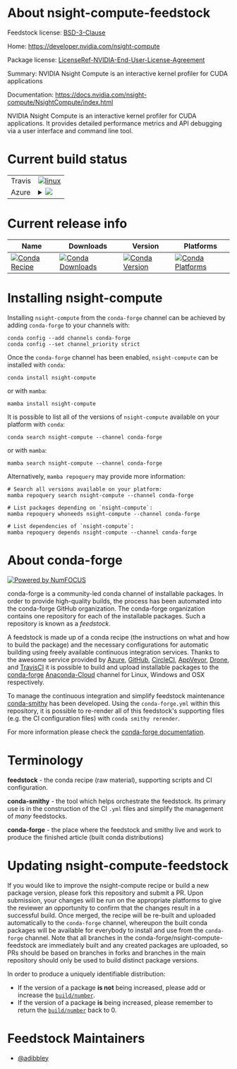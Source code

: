 About nsight-compute-feedstock
==============================

Feedstock license: [BSD-3-Clause](https://github.com/conda-forge/nsight-compute-feedstock/blob/main/LICENSE.txt)

Home: https://developer.nvidia.com/nsight-compute

Package license: [LicenseRef-NVIDIA-End-User-License-Agreement](https://docs.nvidia.com/cuda/eula/index.html)

Summary: NVIDIA Nsight Compute is an interactive kernel profiler for CUDA applications

Documentation: https://docs.nvidia.com/nsight-compute/NsightCompute/index.html

NVIDIA Nsight Compute is an interactive kernel profiler for CUDA
applications. It provides detailed performance metrics and API
debugging via a user interface and command line tool.


Current build status
====================


<table><tr>
    <td>Travis</td>
    <td>
      <a href="https://app.travis-ci.com/conda-forge/nsight-compute-feedstock">
        <img alt="linux" src="https://img.shields.io/travis/com/conda-forge/nsight-compute-feedstock/main.svg?label=Linux">
      </a>
    </td>
  </tr>
    
  <tr>
    <td>Azure</td>
    <td>
      <details>
        <summary>
          <a href="https://dev.azure.com/conda-forge/feedstock-builds/_build/latest?definitionId=19740&branchName=main">
            <img src="https://dev.azure.com/conda-forge/feedstock-builds/_apis/build/status/nsight-compute-feedstock?branchName=main">
          </a>
        </summary>
        <table>
          <thead><tr><th>Variant</th><th>Status</th></tr></thead>
          <tbody><tr>
              <td>linux_64</td>
              <td>
                <a href="https://dev.azure.com/conda-forge/feedstock-builds/_build/latest?definitionId=19740&branchName=main">
                  <img src="https://dev.azure.com/conda-forge/feedstock-builds/_apis/build/status/nsight-compute-feedstock?branchName=main&jobName=linux&configuration=linux%20linux_64_" alt="variant">
                </a>
              </td>
            </tr><tr>
              <td>linux_aarch64</td>
              <td>
                <a href="https://dev.azure.com/conda-forge/feedstock-builds/_build/latest?definitionId=19740&branchName=main">
                  <img src="https://dev.azure.com/conda-forge/feedstock-builds/_apis/build/status/nsight-compute-feedstock?branchName=main&jobName=linux&configuration=linux%20linux_aarch64_" alt="variant">
                </a>
              </td>
            </tr><tr>
              <td>win_64</td>
              <td>
                <a href="https://dev.azure.com/conda-forge/feedstock-builds/_build/latest?definitionId=19740&branchName=main">
                  <img src="https://dev.azure.com/conda-forge/feedstock-builds/_apis/build/status/nsight-compute-feedstock?branchName=main&jobName=win&configuration=win%20win_64_" alt="variant">
                </a>
              </td>
            </tr>
          </tbody>
        </table>
      </details>
    </td>
  </tr>
</table>

Current release info
====================

| Name | Downloads | Version | Platforms |
| --- | --- | --- | --- |
| [![Conda Recipe](https://img.shields.io/badge/recipe-nsight--compute-green.svg)](https://anaconda.org/conda-forge/nsight-compute) | [![Conda Downloads](https://img.shields.io/conda/dn/conda-forge/nsight-compute.svg)](https://anaconda.org/conda-forge/nsight-compute) | [![Conda Version](https://img.shields.io/conda/vn/conda-forge/nsight-compute.svg)](https://anaconda.org/conda-forge/nsight-compute) | [![Conda Platforms](https://img.shields.io/conda/pn/conda-forge/nsight-compute.svg)](https://anaconda.org/conda-forge/nsight-compute) |

Installing nsight-compute
=========================

Installing `nsight-compute` from the `conda-forge` channel can be achieved by adding `conda-forge` to your channels with:

```
conda config --add channels conda-forge
conda config --set channel_priority strict
```

Once the `conda-forge` channel has been enabled, `nsight-compute` can be installed with `conda`:

```
conda install nsight-compute
```

or with `mamba`:

```
mamba install nsight-compute
```

It is possible to list all of the versions of `nsight-compute` available on your platform with `conda`:

```
conda search nsight-compute --channel conda-forge
```

or with `mamba`:

```
mamba search nsight-compute --channel conda-forge
```

Alternatively, `mamba repoquery` may provide more information:

```
# Search all versions available on your platform:
mamba repoquery search nsight-compute --channel conda-forge

# List packages depending on `nsight-compute`:
mamba repoquery whoneeds nsight-compute --channel conda-forge

# List dependencies of `nsight-compute`:
mamba repoquery depends nsight-compute --channel conda-forge
```


About conda-forge
=================

[![Powered by
NumFOCUS](https://img.shields.io/badge/powered%20by-NumFOCUS-orange.svg?style=flat&colorA=E1523D&colorB=007D8A)](https://numfocus.org)

conda-forge is a community-led conda channel of installable packages.
In order to provide high-quality builds, the process has been automated into the
conda-forge GitHub organization. The conda-forge organization contains one repository
for each of the installable packages. Such a repository is known as a *feedstock*.

A feedstock is made up of a conda recipe (the instructions on what and how to build
the package) and the necessary configurations for automatic building using freely
available continuous integration services. Thanks to the awesome service provided by
[Azure](https://azure.microsoft.com/en-us/services/devops/), [GitHub](https://github.com/),
[CircleCI](https://circleci.com/), [AppVeyor](https://www.appveyor.com/),
[Drone](https://cloud.drone.io/welcome), and [TravisCI](https://travis-ci.com/)
it is possible to build and upload installable packages to the
[conda-forge](https://anaconda.org/conda-forge) [Anaconda-Cloud](https://anaconda.org/)
channel for Linux, Windows and OSX respectively.

To manage the continuous integration and simplify feedstock maintenance
[conda-smithy](https://github.com/conda-forge/conda-smithy) has been developed.
Using the ``conda-forge.yml`` within this repository, it is possible to re-render all of
this feedstock's supporting files (e.g. the CI configuration files) with ``conda smithy rerender``.

For more information please check the [conda-forge documentation](https://conda-forge.org/docs/).

Terminology
===========

**feedstock** - the conda recipe (raw material), supporting scripts and CI configuration.

**conda-smithy** - the tool which helps orchestrate the feedstock.
                   Its primary use is in the construction of the CI ``.yml`` files
                   and simplify the management of *many* feedstocks.

**conda-forge** - the place where the feedstock and smithy live and work to
                  produce the finished article (built conda distributions)


Updating nsight-compute-feedstock
=================================

If you would like to improve the nsight-compute recipe or build a new
package version, please fork this repository and submit a PR. Upon submission,
your changes will be run on the appropriate platforms to give the reviewer an
opportunity to confirm that the changes result in a successful build. Once
merged, the recipe will be re-built and uploaded automatically to the
`conda-forge` channel, whereupon the built conda packages will be available for
everybody to install and use from the `conda-forge` channel.
Note that all branches in the conda-forge/nsight-compute-feedstock are
immediately built and any created packages are uploaded, so PRs should be based
on branches in forks and branches in the main repository should only be used to
build distinct package versions.

In order to produce a uniquely identifiable distribution:
 * If the version of a package **is not** being increased, please add or increase
   the [``build/number``](https://docs.conda.io/projects/conda-build/en/latest/resources/define-metadata.html#build-number-and-string).
 * If the version of a package **is** being increased, please remember to return
   the [``build/number``](https://docs.conda.io/projects/conda-build/en/latest/resources/define-metadata.html#build-number-and-string)
   back to 0.

Feedstock Maintainers
=====================

* [@adibbley](https://github.com/adibbley/)

